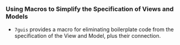 
### Using Macros to Simplify the Specification of Views and Models 

- `7guis` provides a macro for eliminating boilerplate code from the
  specification of the View and Model, plus their connection. 


